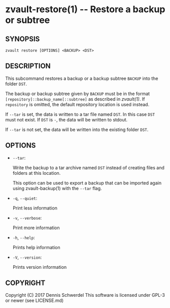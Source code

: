 zvault-restore(1) -- Restore a backup or subtree
================================================

## SYNOPSIS

`zvault restore [OPTIONS] <BACKUP> <DST>`


## DESCRIPTION

This subcommand restores a backup or a backup subtree `BACKUP` into the folder
`DST`.

The backup or backup subtree given by `BACKUP` must be in the format
`[repository]::backup_name[::subtree]` as described in _zvault(1)_.
If `repository` is omitted, the default repository location is used instead.

If `--tar` is set, the data is written to a tar file named `DST`. In this case
`DST` must not exist. If `DST` is `-`, the data will be written to stdout.

If `--tar` is not set, the data will be written into the existing folder `DST`.


## OPTIONS

* `--tar`:

  Write the backup to a tar archive named `DST` instead of creating files and
  folders at this location.

  This option can be used to export a backup that can be imported again using
  zvault-backup(1) with the `--tar` flag.


* `-q`, `--quiet`:

  Print less information


* `-v`, `--verbose`:

  Print more information


* `-h`, `--help`:

  Prints help information


* `-V`, `--version`:     

  Prints version information


## COPYRIGHT

Copyright (C) 2017  Dennis Schwerdel
This software is licensed under GPL-3 or newer (see LICENSE.md)
